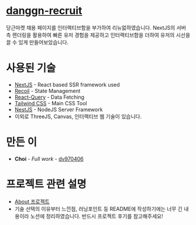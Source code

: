 # [danggn-recruit](https://danggn-recruit.vercel.app/)

당근마켓 채용 페이지를 인터랙티브함을 부가하여 리뉴엃하였습니다.
NextJS의 서버측 렌더링을 활용하여 빠른 유저 경험을 제공하고 인터랙티브함을 더하여 유저의 시선을 끌 수 있게 만들어보았습니다.

# 사용된 기술

- [NextJS](https://nextjs.org/) - React based SSR framework used
- [Recoil](https://recoiljs.org/ko/) - State Management
- [React-Query](https://tanstack.com/query/v3/) - Data Fetching
- [Tailwind CSS](https://tailwindcss.com/) - Main CSS Tool
- [NestJS](https://docs.nestjs.com/) - NodeJS Server Framework
- 이외로 ThreeJS, Canvas, 인터랙티브 웹 기술이 있습니다.

# 만든 이

- **Choi** - _Full work_ - [dv970406](https://github.com/dv970406)

# 프로젝트 관련 설명
- [About 프로젝트](https://choiseongjun.notion.site/095cc7f605ce47be8ef4f9f770d98d85?v=29572bdf500e4ee1b0dcab50477e6623&p=c15c5530600240b2a3df4a1aff52fa70&pm=c)
- 기술 선택의 이유부터 느낀점, 러닝포인트 등 README에 작성하기에는 너무 긴 내용이라 노션에 정리하였습니다. 반드시 프로젝트 후기를 참고해주세요!
